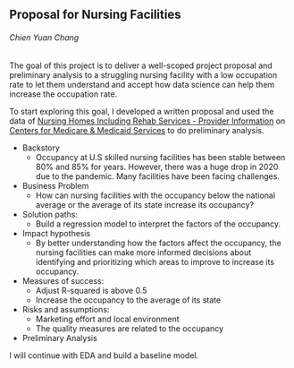 ## Proposal for Nursing Facilities
###### Chien Yuan Chang

The goal of this project is to deliver a well-scoped project proposal and preliminary analysis to a struggling nursing facility with a low occupation rate to let them understand and accept how data science can help them increase the occupation rate.

To start exploring this goal, I developed a written proposal and used the data of [Nursing Homes Including Rehab Services - Provider Information](https://data.cms.gov/provider-data/dataset/4pq5-n9py) on [Centers for Medicare & Medicaid Services](https://www.cms.gov/) to do preliminary analysis.

* Backstory
    * Occupancy at U.S skilled nursing facilities has been stable between 80% and 85% for years. However, there was a huge drop in 2020 due to the pandemic. Many facilities have been facing challenges.
* Business Problem
    * How can nursing facilities with the occupancy below the national average or the average of its state increase its occupancy?
* Solution paths: 
    * Build a regression model to interpret the factors of the occupancy.
* Impact hypothesis
    * By better understanding how the factors affect the occupancy, the nursing facilities can make more informed decisions about identifying and prioritizing which areas to improve to increase its occupancy.
* Measures of success:
    * Adjust R-squared is above 0.5
    * Increase the occupancy to the average of its state
* Risks and assumptions:
    * Marketing effort and local environment
    * The quality measures are related to the occupancy
* Preliminary Analysis


I will continue with EDA and build a baseline model. 
